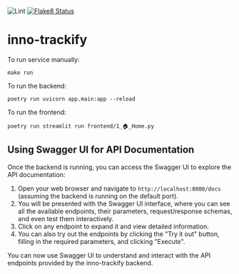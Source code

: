 ![Lint](https://github.com/Q-Tify/inno-trackify/actions/workflows/lint.yml/badge.svg?branch=actions)
[![Flake8 Status](https://q-tify.github.io/inno-trackify/main/reports/badges/flake8.svg)](https://q-tify.github.io/inno-trackify/main/reports/flake8/index.html)
# inno-trackify

To run service manually:
```
make run
```

To run the backend:
```
poetry run uvicorn app.main:app --reload
```

To run the frontend:
```
poetry run streamlit run frontend/1_🏠_Home.py
```

## Using Swagger UI for API Documentation

Once the backend is running, you can access the Swagger UI to explore the API documentation:

1. Open your web browser and navigate to `http://localhost:8000/docs` (assuming the backend is running on the default port).
2. You will be presented with the Swagger UI interface, where you can see all the available endpoints, their parameters, request/response schemas, and even test them interactively.
3. Click on any endpoint to expand it and view detailed information.
4. You can also try out the endpoints by clicking the "Try it out" button, filling in the required parameters, and clicking "Execute".

You can now use Swagger UI to understand and interact with the API endpoints provided by the inno-trackify backend.

